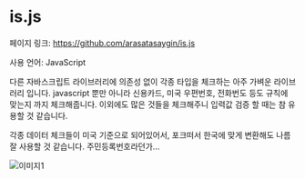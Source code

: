 # is.js

페이지 링크: https://github.com/arasatasaygin/is.js

사용 언어: JavaScript

다른 자바스크립트 라이브러리에 의존성 없이 각종 타입을 체크하는 아주 가벼운 라이브러리 입니다. javascript 뿐만 아니라 신용카드, 미국 우편번호, 전화번도 등도 규칙에 맞는지 까지 체크해줍니다. 이외에도 많은 것들을 체크해주니 입력값 검증 할 때는 참 유용할 것 같습니다. 

각종 데이터 체크들이 미국 기준으로 되어있어서, 포크떠서 한국에 맞게 변환해도 나름 잘 사용할 것 같습니다. 주민등록번호라던가...

![이미지1](../img/002-04.png)

